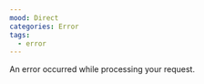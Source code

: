 ```yaml
---
mood: Direct
categories: Error
tags:
  - error
---
```

An error occurred while processing your request.